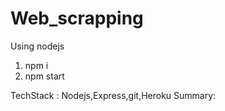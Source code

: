 # Web_scrapping
Using nodejs
1. npm  i
2. npm start

TechStack : Nodejs,Express,git,Heroku
Summary: 

